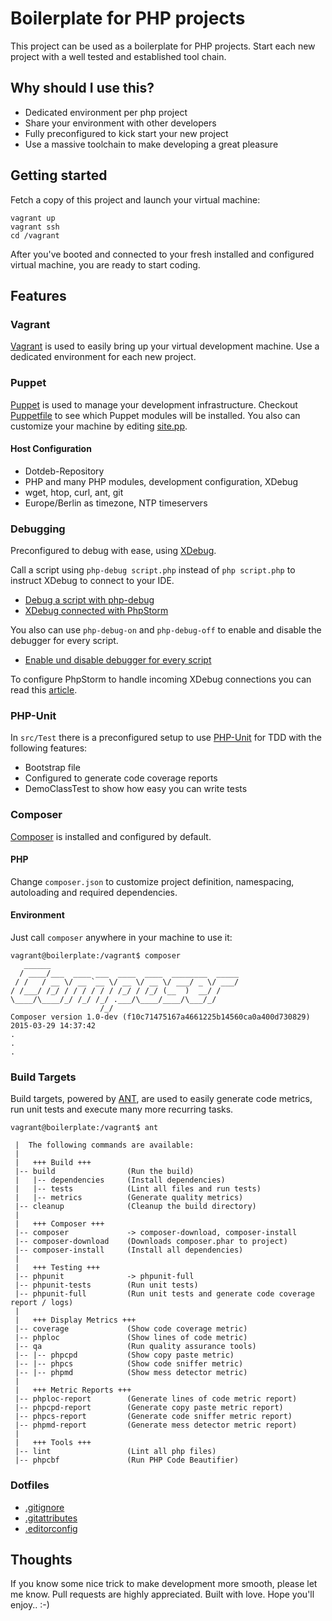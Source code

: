 # Boilerplate for PHP projects

This project can be used as a boilerplate for PHP projects. Start each new project with a well tested and established tool chain.

## Why should I use this?

- Dedicated environment per php project
- Share your environment with other developers
- Fully preconfigured to kick start your new project
- Use a massive toolchain to make developing a great pleasure

## Getting started

Fetch a copy of this project and launch your virtual machine:

```
vagrant up
vagrant ssh
cd /vagrant
```

After you've booted and connected to your fresh installed and configured virtual machine, you are ready to start coding.

## Features

### Vagrant

[Vagrant](https://www.vagrantup.com) is used to easily bring up your virtual development machine. Use a dedicated environment for each new project.

### Puppet

[Puppet](https://puppetlabs.com/puppet/what-is-puppet) is used to manage your development infrastructure.
Checkout [Puppetfile](resources/vagrant/puppet/Puppetfile) to see which Puppet modules will be installed. You also can customize your machine by editing [site.pp](resources/vagrant/puppet/manifests/site.pp).

#### Host Configuration

- Dotdeb-Repository
- PHP and many PHP modules, development configuration, XDebug
- wget, htop, curl, ant, git
- Europe/Berlin as timezone, NTP timeservers

### Debugging

Preconfigured to debug with ease, using [XDebug](http://xdebug.org).

Call a script using `php-debug script.php` instead of `php script.php` to instruct XDebug to connect to your IDE. 

- [Debug a script with php-debug](docs/images/debug/debug-command.png)
- [XDebug connected with PhpStorm](docs/images/debug/debug-view.png)

You also can use `php-debug-on` and `php-debug-off` to enable and disable the debugger for every script.

- [Enable und disable debugger for every script](docs/images/debug/permanent-alias.png)

To configure PhpStorm to handle incoming XDebug connections you can read this [article](https://www.jetbrains.com/phpstorm/help/configuring-xdebug.html).

### PHP-Unit

In `src/Test` there is a preconfigured setup to use [PHP-Unit](https://phpunit.de) for TDD with the following features:

- Bootstrap file
- Configured to generate code coverage reports
- DemoClassTest to show how easy you can write tests

### Composer

[Composer](https://getcomposer.org) is installed and configured by default.

#### PHP

Change `composer.json` to customize project definition, namespacing, autoloading and required dependencies. 

#### Environment

Just call `composer` anywhere in your machine to use it:

```
vagrant@boilerplate:/vagrant$ composer
   ______
  / ____/___  ____ ___  ____  ____  ________  _____
 / /   / __ \/ __ `__ \/ __ \/ __ \/ ___/ _ \/ ___/
/ /___/ /_/ / / / / / / /_/ / /_/ (__  )  __/ /
\____/\____/_/ /_/ /_/ .___/\____/____/\___/_/
                    /_/
Composer version 1.0-dev (f10c71475167a4661225b14560ca0a400d730829) 2015-03-29 14:37:42
.
.
.
```

### Build Targets

Build targets, powered by [ANT](http://ant.apache.org), are used to easily generate code metrics, run unit tests and execute many more recurring tasks.

```
vagrant@boilerplate:/vagrant$ ant

 |  The following commands are available:
 |
 |   +++ Build +++
 |-- build                (Run the build)
 |   |-- dependencies     (Install dependencies)
 |   |-- tests            (Lint all files and run tests)
 |   |-- metrics          (Generate quality metrics)
 |-- cleanup              (Cleanup the build directory)
 |
 |   +++ Composer +++
 |-- composer             -> composer-download, composer-install
 |-- composer-download    (Downloads composer.phar to project)
 |-- composer-install     (Install all dependencies)
 |
 |   +++ Testing +++
 |-- phpunit              -> phpunit-full
 |-- phpunit-tests        (Run unit tests)
 |-- phpunit-full         (Run unit tests and generate code coverage report / logs)
 |
 |   +++ Display Metrics +++
 |-- coverage             (Show code coverage metric)
 |-- phploc               (Show lines of code metric)
 |-- qa                   (Run quality assurance tools)
 |-- |-- phpcpd           (Show copy paste metric)
 |-- |-- phpcs            (Show code sniffer metric)
 |-- |-- phpmd            (Show mess detector metric)
 |
 |   +++ Metric Reports +++
 |-- phploc-report        (Generate lines of code metric report)
 |-- phpcpd-report        (Generate copy paste metric report)
 |-- phpcs-report         (Generate code sniffer metric report)
 |-- phpmd-report         (Generate mess detector metric report)
 |
 |   +++ Tools +++
 |-- lint                 (Lint all php files)
 |-- phpcbf               (Run PHP Code Beautifier)

```

### Dotfiles

- [.gitignore](https://help.github.com/articles/ignoring-files/)
- [.gitattributes](http://git-scm.com/book/it/v2/Customizing-Git-Git-Attributes)
- [.editorconfig](http://editorconfig.org)

## Thoughts
If you know some nice trick to make development more smooth, please let me know.
Pull requests are highly appreciated. Built with love. Hope you'll enjoy.. :-)
